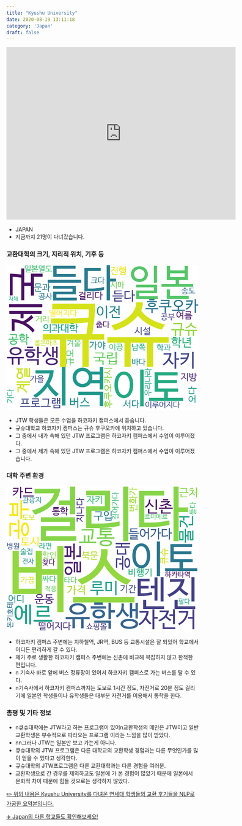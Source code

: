 ```yaml
---
title: "Kyushu University"
date: 2020-08-19 13:11:18
category: 'Japan'
draft: false
---
```


<iframe
width="600"
height="450"
frameborder="0" style="border:0"
src="https://www.google.com/maps/embed/v1/place?key=AIzaSyC9e1AME-pVmWC4hBpFdu5S4dKzyepa3HQ&q=Kyushu+University&center=33.6266584,130.4250445&zoom=14" allowfullscreen>
</iframe>

* JAPAN
* 지금까지 21명이 다녀갔습니다. 

### 교환대학의 크기, 지리적 위치, 기후 등

![gen_info-WordCloud](../univ_wordclouds_okt/gen_info/JP000014_gen_info_okt.png)

* JTW 학생들은 모든 수업을 하코자키 캠퍼스에서 듣습니다.
* 규슈대학교 하코자키 캠퍼스는 규슈 후쿠오카에 위치하고 있습니다.
* 그 중에서 내가 속해 있던 JTW 프로그램은 하코자키 캠퍼스에서 수업이 이루어졌다.
* 그 중에서 제가 속해 있던 JTW 프로그램은 하코자키 캠퍼스에서 수업이 이루어졌습니다.


### 대학 주변 환경

![env_info-WordCloud](../univ_wordclouds_okt/env_info/JP000014_env_info_okt.png)

* 하코자키 캠퍼스 주변에는 지하철역, JR역, BUS 등 교통시설은 잘 되있어 학교에서 어디든 편리하게 갈 수 있다.
* 제가 주로 생활한 하코자키 캠퍼스 주변에는 신촌에 비교해 복잡하지 않고 한적한 편입니다.
* n 기숙사 바로 앞에 버스 정류장이 있어서 하코자키 캠퍼스로 가는 버스를 탈 수 있다.
* n기숙사에서 하코자키 캠퍼스까지는 도보로 1시간 정도, 자전거로 20분 정도 걸리기에 일본인 학생들이나 유학생들은 대부분 자전거를 이용해서 통학을 한다.


### 총평 및 기타 정보 
* n큐슈대학에는 JTW라고 하는 프로그램이 있어n교환학생의 메인은 JTW이고 일반 교환학생은 부수적으로 따라오는 프로그램 이라는 느낌을 많이 받았다.
* nn그러나 JTW는 일본만 보고 가는게 아니다.
* 큐슈대학의 JTW 프로그램은 다른 대학교의 교환학생 경험과는 다른 무엇인가를 많이 얻을 수 있다고 생각한다.
* 큐슈대학의 JTW프로그램은 다른 교환대학과는 다른 경험을 여러분.
* 교환학생으로 간 경우를 제외하고도 일본에 가 본 경험이 많았기 때문에 일본에서 문화적 차이 때문에 힘들 것으로는 생각하지 않았다.


[✏️ 위의 내용은 Kyushu University를 다녀온 연세대 학생들의 교환 후기들을 NLP로 가공한 요약본입니다.](http://oia.yonsei.ac.kr/partner/expReport.asp?ucode=JP000014&bgbn=A)

[✈️ Japan의 다른 학교들도 확인해보세요!](https://yonsei-exchange.netlify.app/?category=Japan)
